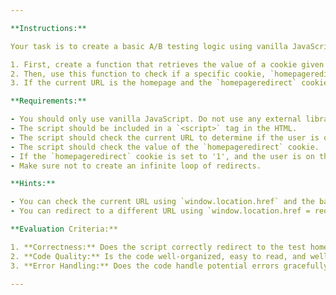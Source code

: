 ```yaml
---

**Instructions:**

Your task is to create a basic A/B testing logic using vanilla JavaScript. 

1. First, create a function that retrieves the value of a cookie given its name.
2. Then, use this function to check if a specific cookie, `homepageredirect`, exists and if its value is '1'.
3. If the current URL is the homepage and the `homepageredirect` cookie value is '1', redirect the user to a different homepage (e.g., `/pages/homepagetest`).

**Requirements:**

- You should only use vanilla JavaScript. Do not use any external libraries or frameworks.
- The script should be included in a `<script>` tag in the HTML.
- The script should check the current URL to determine if the user is on the homepage.
- The script should check the value of the `homepageredirect` cookie.
- If the `homepageredirect` cookie is set to '1', and the user is on the homepage, the script should redirect the user to `/pages/homepagetest`.
- Make sure not to create an infinite loop of redirects.

**Hints:**

- You can check the current URL using `window.location.href` and the base URL using `window.location.origin`.
- You can redirect to a different URL using `window.location.href = redirectUrl;`.

**Evaluation Criteria:**

1. **Correctness:** Does the script correctly redirect to the test homepage if the `homepageredirect` cookie is set to '1'?
2. **Code Quality:** Is the code well-organized, easy to read, and well-commented?
3. **Error Handling:** Does the code handle potential errors gracefully?

---
```


<script>

// ********Write your script file here ********


        window.onload = function (){
            let currentPath = window.location.pathname;
           
            let redirectCheck = getCookieByName('homepageredirect');
            let redirectUrl = '/pages/NeedToCheck';
//  this check will handle the infinite loop, home page check and cookies value
            if(currentPath === '/home' &&  currentPath !== (new URL(redirectUrl, window.location.origin).pathname)  && redirectCheck == '1'){
                window.location.href = redirectUrl;  
            }
        }    

        function getCookieByName(cookieName){
//  checking the lenth of available cookies
            if (document.cookie.length > 0) {
//  starting index of cookie name
            let cookieStart = document.cookie.indexOf(cookieName + '=');
//  checking the valide index
            if (cookieStart !== -1) {
//  validating the cookie length
                cookieStart = cookieStart + cookieName.length + 1;
// checking the valid name having correct length
                let cookieEnd = document.cookie.indexOf(';', cookieStart);
                if (cookieEnd === -1) {
                    cookieEnd = document.cookie.length;
                }
                return window.unescape(document.cookie.substring(cookieStart, cookieEnd));
            }
        }
            return '';
        }


</script>
